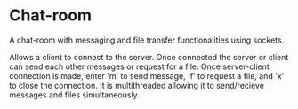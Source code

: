 # Chat-room
A chat-room with messaging and file transfer functionalities using sockets.

Allows a client to connect to the server. Once connected the server or client can send each other messages or request for a file. Once server-client connection is made, enter 'm' to send message, 'f' to request a file, and 'x' to close the connection. It is multithreaded allowing it to send/recieve messages and files simultaneously.
